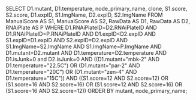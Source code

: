 SELECT D1.mutant, D1.temperature, node_primary_name, clone, S1.score,
    S2.score, D1.expID, S1.ImgName, D2.expID, S2.ImgName
FROM ManualScore AS S1, ManualScore AS S2, RawData AS D1, RawData AS D2, RNAiPlate AS P
WHERE D1.RNAiPlateID=D2.RNAiPlateID AND D1.RNAiPlateID=P.RNAiPlateID
AND D1.expID<D2.expID AND S1.expID=D1.expID AND S2.expID=D2.expID
AND S1.ImgName=S2.ImgName AND S1.ImgName=P.ImgName
AND D1.mutant=D2.mutant AND D1.temperature=D2.temperature
AND D1.isJunk=0 and D2.isJunk=0
AND ((D1.mutant="mbk-2" AND D1.temperature="22.5C")
    OR (D1.mutant="par-2" AND D1.temperature="20C")
    OR (D1.mutant="zen-4" AND D1.temperature="15C"))
AND ((S1.score=12 AND S2.score=12) OR (S1.score=16 AND S2.score=16)
    OR (S1.score=12 AND S2.score=16) OR (S1.score=16 AND S2.score=12))
ORDER BY mutant, node_primary_name;
